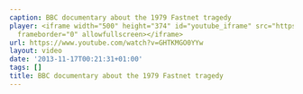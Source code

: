```yaml
---
caption: BBC documentary about the 1979 Fastnet tragedy
player: <iframe width="500" height="374" id="youtube_iframe" src="https://www.youtube.com/embed/GHTKMGO0YYw?feature=oembed&amp;enablejsapi=1&amp;origin=https://safe.txmblr.com&amp;wmode=opaque"
  frameborder="0" allowfullscreen></iframe>
url: https://www.youtube.com/watch?v=GHTKMGO0YYw
layout: video
date: '2013-11-17T00:21:31+01:00'
tags: []
title: BBC documentary about the 1979 Fastnet tragedy
---
```

